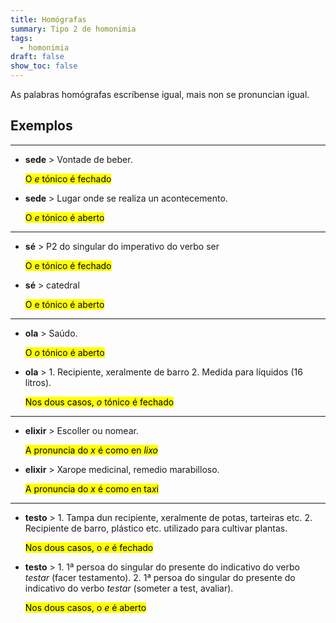 ```yaml
---
title: Homógrafas
summary: Tipo 2 de homonimia
tags:
  - homonimia
draft: false
show_toc: false
---
```

As palabras homógrafas escríbense igual, mais non se pronuncian igual.

## Exemplos

- - -

* **sede** > Vontade de beber. 

  <mark>O *e* tónico é fechado</mark>

* **sede** > Lugar onde se realiza un acontecemento.

  <mark>O *e* tónico é aberto</mark>

- - -

* **sé** > P2 do singular do imperativo do verbo ser
  
  <mark>O e tónico é fechado</mark>

* **sé** > catedral

  <mark>O e tónico é aberto</mark>
---

* **ola** > Saúdo. 

  <mark>O *o* tónico é aberto</mark>

* **ola** > 1. Recipiente, xeralmente de barro 2. Medida para líquidos (16 litros).

  <mark>Nos dous casos, *o* tónico é fechado</mark>

- - -

* **elixir** > Escoller ou nomear.  

  <mark>A pronuncia do *x* é como en *lixo*</mark>

* **elixir** > Xarope medicinal, remedio marabilloso.

  <mark>A pronuncia do *x* é como en ta*x*i</mark>

- - -

* **testo** > 1. Tampa dun recipiente, xeralmente de potas, tarteiras etc. 2. Recipiente de barro, plástico etc. utilizado para cultivar plantas.  

  <mark>Nos dous casos, o *e* é fechado</mark>

* **testo** > 1. 1ª persoa do singular do presente do indicativo do verbo *testar* (facer testamento). 2. 1ª persoa do singular do presente do indicativo do verbo *testar* (someter a test,  avaliar). 

  <mark>Nos dous casos, o *e* é aberto</mark>
